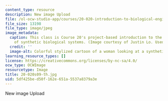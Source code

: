 ```yaml
---
content_type: resource
description: New image Upload
file: /ol-ocw-studio-app/courses/20-020-introduction-to-biological-engineering-design-spring-2009/5df425bed50f162e651a5537a8379a3e_20-020s09-th.jpg
file_size: 13198
file_type: image/jpeg
image_metadata:
  caption: This class is Course 20's project-based introduction to the engineering
    of synthetic biological systems. (Image courtesy of Justin Lo. Used with permission.)
  credit: ''
  image-alt: Colorful stylized cartoon of a woman looking at a synthetic biology creation.
learning_resource_types: []
license: https://creativecommons.org/licenses/by-nc-sa/4.0/
ocw_type: OCWImage
resourcetype: Image
title: 20-020s09-th.jpg
uid: 5df425be-d50f-162e-651a-5537a8379a3e
---
```

New image Upload